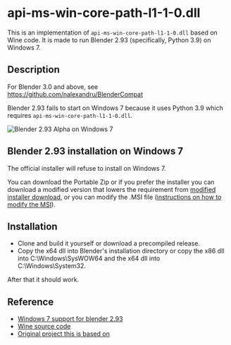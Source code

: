 # api-ms-win-core-path-l1-1-0.dll
This is an implementation of `api-ms-win-core-path-l1-1-0.dll` based on Wine code. It is made to run Blender 2.93 (specifically, Python 3.9) on Windows 7.

## Description

For Blender 3.0 and above, see https://github.com/nalexandru/BlenderCompat

Blender 2.93 fails to start on Windows 7 because it uses Python 3.9 which requires `api-ms-win-core-path-l1-1-0.dll`. 

![Blender 2.93 Alpha on Windows 7](https://raw.githubusercontent.com/nalexandru/api-ms-win-core-path-HACK/master/293_win7.png)

## Blender 2.93 installation on Windows 7

The official installer will refuse to install on Windows 7.

You can download the Portable Zip or if you prefer the installer you can download a modified version that lowers the requirement from [modified installer download](https://1drv.ms/u/s%21AhpnXywMA4U1mQHBW0R_xWClYKBP?e=YgUSLj), or you can modify the .MSI file ([instructions on how to modify the MSI](http://david-merritt.blogspot.com/2012/08/force-blocked-software-to-install-onto.html)).

## Installation
* Clone and build it yourself or download a precompiled release.
* Copy the x64 dll into Blender's installation directory or copy the x86 dll into C:\Windows\SysWOW64 and the x64 dll into C:\Windows\System32.

After that it should work.

## Reference
* [Windows 7 support for blender 2.93](https://blender.community/c/rightclickselect/XZgbbc)
* [Wine source code](https://source.winehq.org/git/wine.git/blob_plain/HEAD:/dlls/kernelbase/path.c)
* [Original project this is based on](https://github.com/kobilutil/api-ms-win-core-path-HACK)
